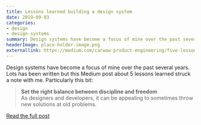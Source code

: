```yaml
---
title: Lessons learned building a design system
date: 2019-09-03
categories:
- design
- design-systems
summary: Design systems have become a focus of mine over the past several years. Lots has been written but this Medium post about 5 lessons learned struck a note with me.
headerImage: place-holder-image.png
externallink: https://medium.com/carwow-product-engineering/five-lessons-i-learned-building-a-design-system-443f04c6b9d1
---
```


Design systems have become a focus of mine over the past several years. Lots has been written but this Medium post about 5 lessons learned struck a note with me. Particularly this bit:

<blockquote class="external">
<strong>Set the right balance between discipline and freedom</strong><br />
As designers and developers, it can be appealing to sometimes throw new solutions at old problems.
</blockquote>

[Read the full post](https://medium.com/carwow-product-engineering/five-lessons-i-learned-building-a-design-system-443f04c6b9d1)